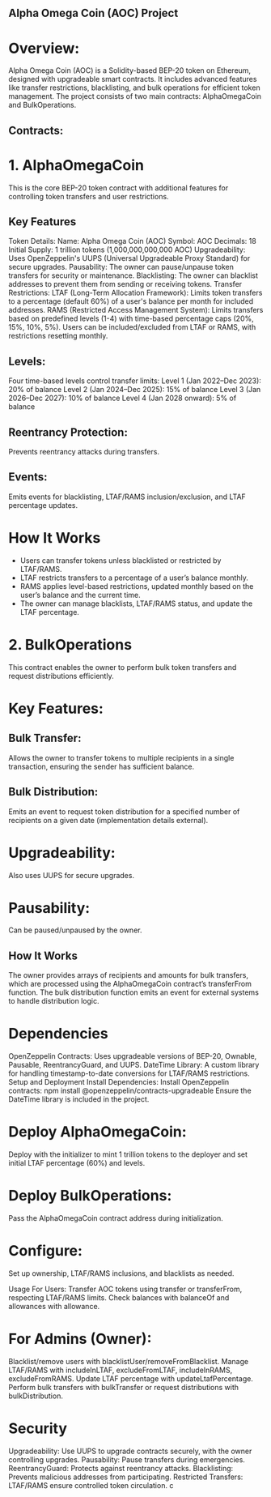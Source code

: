 
## Alpha Omega Coin (AOC) Project

# Overview:
Alpha Omega Coin (AOC) is a Solidity-based BEP-20 token on Ethereum, designed with upgradeable smart contracts. It includes advanced features like transfer restrictions, blacklisting, and bulk operations for efficient token management. The project consists of two main contracts: AlphaOmegaCoin and BulkOperations.

## Contracts:
# 1. AlphaOmegaCoin

This is the core BEP-20 token contract with additional features for controlling token transfers and user restrictions.

## Key Features
Token Details:
Name: Alpha Omega Coin (AOC)
Symbol: AOC
Decimals: 18
Initial Supply: 1 trillion tokens (1,000,000,000,000 AOC)
Upgradeability: Uses OpenZeppelin's UUPS (Universal Upgradeable Proxy Standard) for secure upgrades.
Pausability: The owner can pause/unpause token transfers for security or maintenance.
Blacklisting: The owner can blacklist addresses to prevent them from sending or receiving tokens.
Transfer Restrictions:
LTAF (Long-Term Allocation Framework): Limits token transfers to a percentage (default 60%) of a user's balance per month for included addresses.
RAMS (Restricted Access Management System): Limits transfers based on predefined levels (1-4) with time-based percentage caps (20%, 15%, 10%, 5%).
Users can be included/excluded from LTAF or RAMS, with restrictions resetting monthly.
## Levels: 
Four time-based levels control transfer limits:
Level 1 (Jan 2022–Dec 2023): 20% of balance
Level 2 (Jan 2024–Dec 2025): 15% of balance
Level 3 (Jan 2026–Dec 2027): 10% of balance
Level 4 (Jan 2028 onward): 5% of balance
## Reentrancy Protection: 
Prevents reentrancy attacks during transfers.
## Events: 
Emits events for blacklisting, LTAF/RAMS inclusion/exclusion, and LTAF percentage updates.
# How It Works
- Users can transfer tokens unless blacklisted or restricted by LTAF/RAMS.
- LTAF restricts transfers to a percentage of a user’s balance monthly.
- RAMS applies level-based restrictions, updated monthly based on the user’s balance and the current time.
- The owner can manage blacklists, LTAF/RAMS status, and update the LTAF percentage.

# 2. BulkOperations

This contract enables the owner to perform bulk token transfers and request distributions efficiently.
# Key Features:
## Bulk Transfer:
 Allows the owner to transfer tokens to multiple recipients in a single transaction, ensuring the sender has sufficient balance.
## Bulk Distribution: 
Emits an event to request token distribution for a specified number of recipients on a given date (implementation details external).
# Upgradeability: 
Also uses UUPS for secure upgrades.
# Pausability: 
Can be paused/unpaused by the owner.

## How It Works
The owner provides arrays of recipients and amounts for bulk transfers, which are processed using the AlphaOmegaCoin contract’s transferFrom function.
The bulk distribution function emits an event for external systems to handle distribution logic.

# Dependencies
OpenZeppelin Contracts: Uses upgradeable versions of BEP-20, Ownable, Pausable, ReentrancyGuard, and UUPS.
DateTime Library: A custom library for handling timestamp-to-date conversions for LTAF/RAMS restrictions.
Setup and Deployment
Install Dependencies:
Install OpenZeppelin contracts: npm install @openzeppelin/contracts-upgradeable
Ensure the DateTime library is included in the project.

# Deploy AlphaOmegaCoin:
Deploy with the initializer to mint 1 trillion tokens to the deployer and set initial LTAF percentage (60%) and levels.

# Deploy BulkOperations:
Pass the AlphaOmegaCoin contract address during initialization.

# Configure:
Set up ownership, LTAF/RAMS inclusions, and blacklists as needed.

Usage
For Users:
Transfer AOC tokens using transfer or transferFrom, respecting LTAF/RAMS limits.
Check balances with balanceOf and allowances with allowance.
# For Admins (Owner):
Blacklist/remove users with blacklistUser/removeFromBlacklist.
Manage LTAF/RAMS with includeInLTAF, excludeFromLTAF, includeInRAMS, excludeFromRAMS.
Update LTAF percentage with updateLtafPercentage.
Perform bulk transfers with bulkTransfer or request distributions with bulkDistribution.
# Security
Upgradeability: Use UUPS to upgrade contracts securely, with the owner controlling upgrades.
Pausability: Pause transfers during emergencies.
ReentrancyGuard: Protects against reentrancy attacks.
Blacklisting: Prevents malicious addresses from participating.
Restricted Transfers: LTAF/RAMS ensure controlled token circulation.
c
